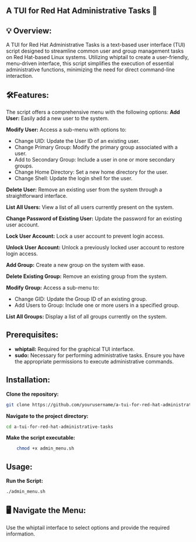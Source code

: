 ## A TUI for Red Hat Administrative Tasks 🚀 

## 💡 Overview:
A TUI for Red Hat Administrative Tasks is a text-based user interface (TUI) script designed to streamline common user and group management tasks on Red Hat-based Linux systems. Utilizing whiptail to create a user-friendly, menu-driven interface, this script simplifies the execution of essential administrative functions, minimizing the need for direct command-line interaction.

## 🛠️Features:
The script offers a comprehensive menu with the following options:
**Add User:**
        Easily add a new user to the system.
        
**Modify User:**
  Access a sub-menu with options to:
- Change UID: Update the User ID of an existing user.
- Change Primary Group: Modify the primary group associated with a user.
- Add to Secondary Group: Include a user in one or more secondary groups.
- Change Home Directory: Set a new home directory for the user.
- Change Shell: Update the login shell for the user.

**Delete User:**
        Remove an existing user from the system through a straightforward interface.

   **List All Users:**
        View a list of all users currently present on the system.

   **Change Password of Existing User:**
        Update the password for an existing user account.
        
   **Lock User Account:**
        Lock a user account to prevent login access.

   **Unlock User Account:**
        Unlock a previously locked user account to restore login access.

   **Add Group:**
        Create a new group on the system with ease.

   **Delete Existing Group:**
        Remove an existing group from the system.

   **Modify Group:**
   Access a sub-menu to:
   - Change GID: Update the Group ID of an existing group.
   - Add Users to Group: Include one or more users in a specified group.

   **List All Groups:**
        Display a list of all groups currently on the system.

## Prerequisites:

- **whiptail:** Required for the graphical TUI interface.
- **sudo:** Necessary for performing administrative tasks. Ensure you have the appropriate permissions to execute administrative commands.

## Installation:

**Clone the repository:**
```bash
git clone https://github.com/yourusername/a-tui-for-red-hat-administrative-tasks.git
```
**Navigate to the project directory:**

```bash
cd a-tui-for-red-hat-administrative-tasks
```
**Make the script executable:**

```bash
    chmod +x admin_menu.sh
```
## Usage:

**Run the Script:**
```bash
./admin_menu.sh
```
## 🖥️ Navigate the Menu:
  Use the whiptail interface to select options and provide the required information.
  


  
